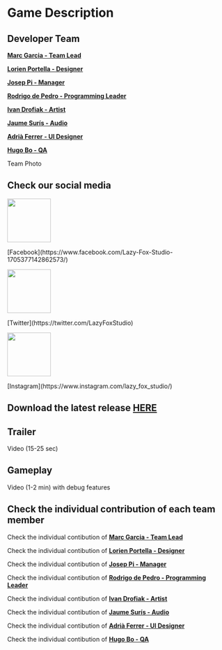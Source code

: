 # Game Description


## Developer Team
**[Marc Garcia - Team Lead](https://github.com/MaxitoSama)**

**[Lorien Portella - Designer](https://github.com/Witiza)**

**[Josep Pi - Manager](https://github.com/joseppi)**

**[Rodrigo de Pedro - Programming Leader](https://github.com/rodrigodpl)**

**[Ivan Drofiak - Artist](https://github.com/FurryGhoul)**

**[Jaume Surís - Audio](https://github.com/Farmak09)**

**[Adrià Ferrer - UI Designer](https://github.com/Adria-F)**

**[Hugo Bo - QA](https://github.com/Hugo-Bo-Diaz)**


Team Photo

## Check our social media

<p> 
<img src="https://i.imgur.com/n3lVcl0.png" width="100">
</p>
[Facebook](https://www.facebook.com/Lazy-Fox-Studio-1705377142862573/)

<p> 
<img src="http://icons.iconarchive.com/icons/sicons/basic-round-social/512/twitter-icon.png" width="100">
</p>
[Twitter](https://twitter.com/LazyFoxStudio)

<p> 
<img src="https://i.imgur.com/xU9lcDC.png" width="100">
</p>
[Instagram](https://www.instagram.com/lazy_fox_studio/)


## Download the latest release [HERE](https://github.com/LazyFoxStudio/Project-2/releases/latest)

## Trailer
Video (15-25 sec)

## Gameplay
Video (1-2 min) with debug features

## Check the individual contribution of each team member

Check the individual contibution of **[Marc Garcia - Team Lead](https://lazyfoxstudio.github.io/Project-2/max)**

Check the individual contibution of **[Lorien Portella - Designer](https://lazyfoxstudio.github.io/Project-2/lorien)**

Check the individual contibution of **[Josep Pi - Manager](https://lazyfoxstudio.github.io/Project-2/josep)**

Check the individual contibution of **[Rodrigo de Pedro - Programming Leader](https://lazyfoxstudio.github.io/Project-2/rodri)**

Check the individual contibution of **[Ivan Drofiak - Artist](https://lazyfoxstudio.github.io/Project-2/ivan)**

Check the individual contibution of **[Jaume Surís - Audio](https://lazyfoxstudio.github.io/Project-2/jaume)**

Check the individual contibution of **[Adrià Ferrer - UI Designer](https://lazyfoxstudio.github.io/Project-2/adria)**

Check the individual contibution of **[Hugo Bo - QA](https://lazyfoxstudio.github.io/Project-2/hugo)**